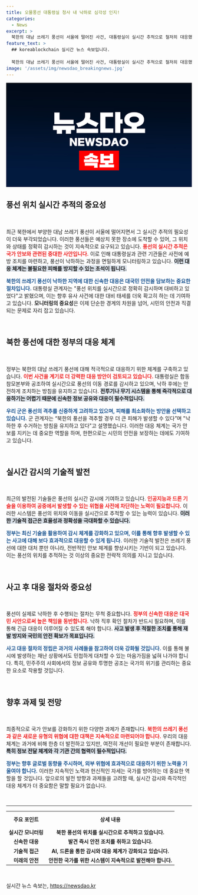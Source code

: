 ```yaml
---
title: 오물풍선 대통령실 청사 내 낙하로 심각성 인지!
categories:
  - News
excerpt: >
  북한의 대남 쓰레기 풍선이 서울에 떨어진 사건, 대통령실이 실시간 추적으로 철저히 대응했다! 이 사건의 심각성과 군의 향후 대책은 무엇일까? 클릭해 확인하세요!
feature_text: >
  ## koreablockchain 실시간 뉴스 속보입니다.

  북한의 대남 쓰레기 풍선이 서울에 떨어진 사건, 대통령실이 실시간 추적으로 철저히 대응했다! 이 사건의 심각성과 군의 향후 대책은 무엇일까? 클릭해 확인하세요!
image: '/assets/img/newsdao_breakingnews.jpg'
---
```


<p><img src="/assets/img/newsdao_breakingnews.jpg" alt="koreablockchain 속보" /></p>

<h2 data-ke-size="size26">풍선 위치 실시간 추적의 중요성</h2>

<p data-ke-size="size16">&nbsp;</p>

<p>최근 북한에서 부양한 대남 쓰레기 풍선이 서울에 떨어지면서 그 실시간 추적의 필요성이 더욱 부각되었습니다. 이러한 풍선들은 예상치 못한 장소에 도착할 수 있어, 그 위치와 상태를 정확히 감시하는 것이 지속적으로 요구되고 있습니다. <b><span style="color: #ee2323;">풍선의 실시간 추적은 국가 안보와 관련된 중대한 사안입니다.</span></b> 이로 인해 대통령실과 관련 기관들은 사전에 예방 조치를 마련하고, 풍선이 낙하하는 과정을 면밀하게 모니터링하고 있습니다. <b><span style="background-color: #21538527;">이런 대응 체계는 불필요한 피해를 방지할 수 있는 초석이 됩니다.</span></b></p>

<p><b><span style="color: #1a5490;">북한의 쓰레기 풍선이 낙하한 지역에 대한 신속한 대응은 대국민 안전을 담보하는 중요한 절차입니다.</span></b> 대통령실 관계자는 "풍선 위치를 실시간으로 정확히 감시하며 대비하고 있었다"고 밝혔으며, 이는 향후 유사 사건에 대한 대비 태세를 더욱 확고히 하는 데 기여하고 있습니다. <b>모니터링의 중요성</b>은 이제 단순한 경계의 차원을 넘어, 시민의 안전과 직결되는 문제로 자리 잡고 있습니다.</p>

<p data-ke-size="size16">&nbsp;</p>

<h2 data-ke-size="size26">북한 풍선에 대한 정부의 대응 체계</h2>

<p data-ke-size="size16">&nbsp;</p>

<p>정부는 북한의 대남 쓰레기 풍선에 대해 적극적으로 대응하기 위한 체계를 구축하고 있습니다. <b><span style="color: #ee2323;">이번 사건을 계기로 더 강력한 대응 방안이 검토되고 있습니다.</span></b> 대통령실은 합동참모본부와 공조하여 실시간으로 풍선의 이동 경로를 감시하고 있으며, 낙하 후에는 안전하게 조치하는 방침을 유지하고 있습니다. <b><span style="background-color: #21538527;">전투기나 무기 시스템을 통해 즉각적으로 대응하기는 어렵기 때문에 신속한 정보 공유와 대응이 필수적입니다.</span></b></p>

<p><b><span style="color: #1a5490;">우리 군은 풍선의 격추를 신중하게 고려하고 있으며, 피해를 최소화하는 방안을 선택하고 있습니다.</span></b> 군 관계자는 “북한의 풍선을 격추할 경우 더 큰 피해가 발생할 수 있다”며 "낙하한 후 수거하는 방침을 유지하고 있다"고 설명했습니다. 이러한 대응 체계는 국가 안보를 지키는 데 중요한 역할을 하며, 한편으로는 시민의 안전을 보장하는 데에도 기여하고 있습니다.</p>

<p data-ke-size="size16">&nbsp;</p>

<h2 data-ke-size="size26">실시간 감시의 기술적 발전</h2>

<p data-ke-size="size16">&nbsp;</p>

<p>최근의 발전된 기술들은 풍선의 실시간 감시에 기여하고 있습니다. <b><span style="color: #ee2323;">인공지능과 드론 기술을 이용하여 공중에서 발생할 수 있는 위협을 사전에 차단하는 노력이 필요합니다.</span></b> 이러한 시스템은 풍선의 위치와 이동을 실시간으로 추적할 수 있는 능력이 있습니다. <b><span style="background-color: #21538527;">이러한 기술적 접근은 효율성과 정확성을 극대화할 수 있습니다.</span></b></p>

<p><b><span style="color: #1a5490;">정부는 최신 기술을 활용하여 감시 체계를 강화하고 있으며, 이를 통해 향후 발생할 수 있는 사고에 대해 보다 효과적으로 대응할 수 있게 됩니다.</span></b> 이러한 기술적 발전은 쓰레기 풍선에 대한 대처 뿐만 아니라, 전반적인 안보 체계를 향상시키는 기반이 되고 있습니다. 이는 풍선의 위치를 추적하는 것 이상의 중요한 전략적 의의를 지니고 있습니다.</p>

<p data-ke-size="size16">&nbsp;</p>

<h2 data-ke-size="size26">사고 후 대응 절차와 중요성</h2>

<p data-ke-size="size16">&nbsp;</p>

<p>풍선이 실제로 낙하한 후 수행되는 절차는 무척 중요합니다. <b><span style="color: #ee2323;">정부의 신속한 대응은 대국민 사안으로써 높은 책임을 동반합니다.</span></b> 낙하 직후 확인 절차가 반드시 필요하며, 이를 통해 긴급 대응이 이루어질 수 있도록 해야 합니다. <b><span style="background-color: #21538527;">사고 발생 후 적절한 조치를 통해 재발 방지와 국민의 안전 확보가 목표입니다.</span></b></p>

<p><b><span style="color: #1a5490;">사고 대응 절차의 정립은 과거의 사례들을 참고하여 더욱 강화될 것입니다.</span></b> 이를 통해 불시에 발생하는 재난 상황에서도 민첩하게 대처할 수 있는 마음가짐을 넓혀 나가야 합니다. 특히, 민주주의 사회에서의 정보 공유와 투명한 공조는 국가의 위기를 관리하는 중요한 요소로 작용할 것입니다.</p>

<p data-ke-size="size16">&nbsp;</p>

<h2 data-ke-size="size26">향후 과제 및 전망</h2>

<p data-ke-size="size16">&nbsp;</p>

<p>최종적으로 국가 안보를 강화하기 위한 다양한 과제가 존재합니다. <b><span style="color: #ee2323;">북한의 쓰레기 풍선과 같은 새로운 유형의 위협에 대한 대책은 지속적으로 마련되어야 합니다.</span></b> 우리의 대응 체계는 과거에 비해 한층 더 발전하고 있지만, 여전히 개선이 필요한 부분이 존재합니다. <b><span style="background-color: #21538527;">특히 정보 전달 체계와 각 기관 간의 협력이 필수적입니다.</span></b></p>

<p><b><span style="color: #1a5490;">정부는 향후 글로벌 동향을 주시하며, 외부 위협에 효과적으로 대응하기 위한 노력을 기울여야 합니다.</span></b> 이러한 지속적인 노력과 헌신적인 자세는 국가를 방어하는 데 중요한 역할을 할 것입니다. 앞으로의 발전 방향과 과제들을 고려할 때, 실시간 감시와 즉각적인 대응 체계가 더 중요함은 말할 필요가 없습니다.</p>

<p data-ke-size="size16">&nbsp;</p>

<hr>

<table style="width: 100%; border-collapse: collapse;">
    <tr>
        <td style="text-align: center; height: 39px;"><b>주요 포인트</b></td>
        <td style="text-align: center; height: 39px;"><b>상세 내용</b></td>
    </tr>
    <tr>
        <td style="text-align: center; height: 17px;"><b>실시간 모니터링</b></td>
        <td style="text-align: center; height: 17px;"><b>북한 풍선의 위치를 실시간으로 추적하고 있습니다.</b></td>
    </tr>
    <tr>
        <td style="text-align: center; height: 17px;"><b>신속한 대응</b></td>
        <td style="text-align: center; height: 17px;"><b>발견 즉시 안전 조치를 취하고 있습니다.</b></td>
    </tr>
    <tr>
        <td style="text-align: center; height: 17px;"><b>기술적 접근</b></td>
        <td style="text-align: center; height: 17px;"><b>AI, 드론을 통한 감시와 대응 체계가 강화되고 있습니다.</b></td>
    </tr>
    <tr>
        <td style="text-align: center; height: 17px;"><b>미래의 안전</b></td>
        <td style="text-align: center; height: 17px;"><b>안전한 국가를 위한 시스템이 지속적으로 발전해야 합니다.</b></td>
    </tr>
</table>

<p data-ke-size="size16">&nbsp;</p>
실시간 뉴스 속보는, <a href="https://newsdao.kr" rel="dofollow">https://newsdao.kr</a>


